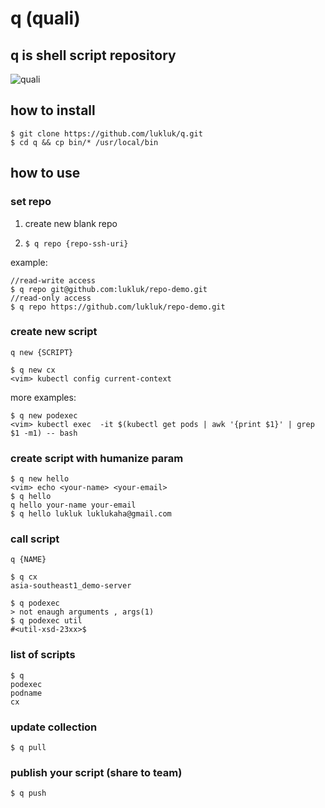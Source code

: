 # q (quali)

## q is shell script repository
![quali](https://gallery.kissclipart.com/20180829/qxe/kissclipart-cauldron-halloween-clipart-cauldron-halloween-clip-19b25e2dd7bbaa8a.jpg "")

## how to install

```
$ git clone https://github.com/lukluk/q.git
$ cd q && cp bin/* /usr/local/bin
```

## how to use

### set repo

1. create new blank repo

2. `$ q repo {repo-ssh-uri}`

example:

```
//read-write access
$ q repo git@github.com:lukluk/repo-demo.git
//read-only access
$ q repo https://github.com/lukluk/repo-demo.git
```

### create new script
`q new {SCRIPT}`

```
$ q new cx
<vim> kubectl config current-context
````

more examples:

```
$ q new podexec
<vim> kubectl exec  -it $(kubectl get pods | awk '{print $1}' | grep $1 -m1) -- bash
```
### create script with humanize param

```
$ q new hello
<vim> echo <your-name> <your-email>
$ q hello
q hello your-name your-email
$ q hello lukluk luklukaha@gmail.com
```

### call script
`q {NAME}`

```
$ q cx
asia-southeast1_demo-server
```

```
$ q podexec
> not enaugh arguments , args(1)
$ q podexec util
#<util-xsd-23xx>$
```

### list of scripts
```
$ q
podexec
podname
cx
```

### update collection

```
$ q pull
```

### publish your script (share to team)

```
$ q push
```

